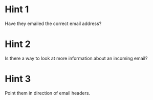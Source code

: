 # Hint 1 

Have they emailed the correct email address?

# Hint 2 

Is there a way to look at more information about an incoming email?

# Hint 3

Point them in direction of email headers.